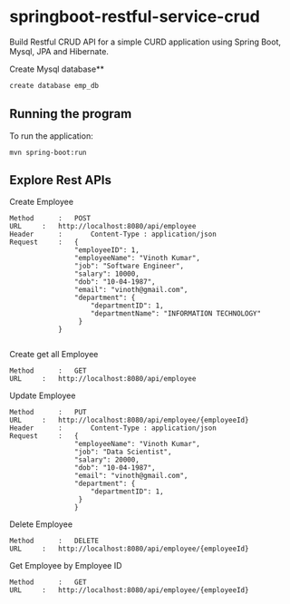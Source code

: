 # springboot-restful-service-crud
Build Restful CRUD API for a simple CURD application using Spring Boot, Mysql, JPA and Hibernate.

Create Mysql database**
```bash
create database emp_db
```

## Running the program
To run the application:
```
mvn spring-boot:run
```
## Explore Rest APIs
Create Employee
```
Method  	: 	POST
URL		:	http://localhost:8080/api/employee
Header  	:    	Content-Type : application/json
Request		:	{
    			"employeeID": 1,
    			"employeeName": "Vinoth Kumar",
    			"job": "Software Engineer",
    			"salary": 10000,
    			"dob": "10-04-1987",
    			"email": "vinoth@gmail.com",
    			"department": {
        			"departmentID": 1,
        			"departmentName": "INFORMATION TECHNOLOGY"
    			 }
			}
			  
```			  
Create get all Employee
```
Method  	: 	GET
URL		:	http://localhost:8080/api/employee
```

Update Employee
```
Method  	: 	PUT
URL		:	http://localhost:8080/api/employee/{employeeId}
Header  	:   	Content-Type : application/json
Request		:	{
    			"employeeName": "Vinoth Kumar",
    			"job": "Data Scientist",
    			"salary": 20000,
    			"dob": "10-04-1987",
    			"email": "vinoth@gmail.com",
    			"department": {
        			"departmentID": 1,
    			 }
		     	}
```
Delete Employee
```
Method  	: 	DELETE
URL		:	http://localhost:8080/api/employee/{employeeId}
```

Get Employee by Employee ID
```
Method  	: 	GET
URL		:	http://localhost:8080/api/employee/{employeeId}
```
